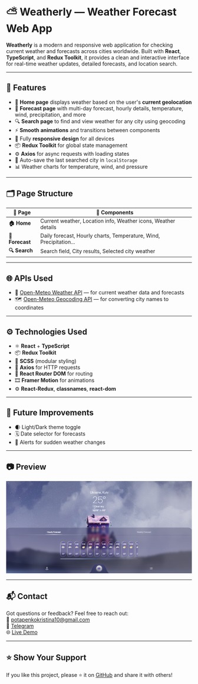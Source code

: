 # ⛅ Weatherly — Weather Forecast Web App

**Weatherly** is a modern and responsive web application for checking current weather and forecasts across cities worldwide. Built with **React**, **TypeScript**, and **Redux Toolkit**, it provides a clean and interactive interface for real-time weather updates, detailed forecasts, and location search.

---

## 🚀 Features

- 📍 **Home page** displays weather based on the user's **current geolocation**
- 📅 **Forecast page** with multi-day forecast, hourly details, temperature, wind, precipitation, and more
- 🔍 **Search page** to find and view weather for any city using geocoding
- ⚡ **Smooth animations** and transitions between components
- 📱 Fully **responsive design** for all devices
- 📦 **Redux Toolkit** for global state management
- ⚙️ **Axios** for async requests with loading states
- 💾 Auto-save the last searched city in `localStorage`
- 📊 Weather charts for temperature, wind, and pressure

---

## 🗂️ Page Structure

| 📄 Page           | 🧩 Components                                                                |
|------------------|------------------------------------------------------------------------------|
| **🏠 Home**        | Current weather, Location info, Weather icons, Weather details      |
| **📅 Forecast**    | Daily forecast, Hourly charts, Temperature, Wind, Precipitation...     |
| **🔍 Search**      | Search field, City results, Selected city weather                   |

---

## 🌐 APIs Used

- 📡 [Open-Meteo Weather API](https://api.open-meteo.com/v1/) — for current weather data and forecasts  
- 🗺️ [Open-Meteo Geocoding API](https://geocoding-api.open-meteo.com/v1) — for converting city names to coordinates

---

## ⚙️ Technologies Used

- ⚛️ **React** + **TypeScript**
- 📦 **Redux Toolkit**
- 🎨 **SCSS** (modular styling)
- 📡 **Axios** for HTTP requests
- 🧭 **React Router DOM** for routing
- 🎞 **Framer Motion** for animations
- ⚙️ **React-Redux**, **classnames**, **react-dom**

---

## 🧭 Future Improvements

- 🌒 Light/Dark theme toggle
- 🗓️ Date selector for forecasts
- 🔔 Alerts for sudden weather changes

---

## 📷 Preview

![Weatherly Preview](https://github.com/KristinaPotapenko/Weatherly/blob/main/projectWeatherly.png)

---

## 📬 Contact

Got questions or feedback? Feel free to reach out:  
📧 [potapenkokristina10@gmail.com](mailto:potapenkokristina10@gmail.com)  
🔗 [Telegram](https://t.me/kristina_potapenko)  
🌐 [Live Demo](https://kristinapotapenko.github.io/Weatherly/)

---

## ⭐ Show Your Support

If you like this project, please ⭐ it on [GitHub](https://github.com/KristinaPotapenko/Weatherly) and share it with others!
